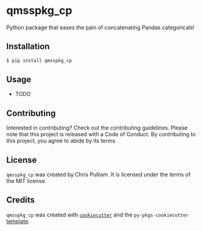 # qmsspkg_cp

Python package that eases the pain of concatenating Pandas categoricals!

## Installation

```bash
$ pip install qmsspkg_cp
```

## Usage

- TODO

## Contributing

Interested in contributing? Check out the contributing guidelines. Please note that this project is released with a Code of Conduct. By contributing to this project, you agree to abide by its terms.

## License

`qmsspkg_cp` was created by Chris Pulliam. It is licensed under the terms of the MIT license.

## Credits

`qmsspkg_cp` was created with [`cookiecutter`](https://cookiecutter.readthedocs.io/en/latest/) and the `py-pkgs-cookiecutter` [template](https://github.com/py-pkgs/py-pkgs-cookiecutter).
